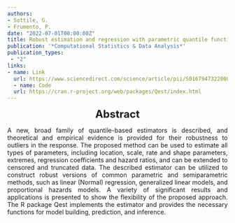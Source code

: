 ```yaml
---
authors:
- Sottile, G.
- Frumento, P.
date: "2022-07-01T00:00:00Z"
title: Robust estimation and regression with parametric quantile functions
publication: '*Computational Statistics & Data Analysis*'  
publication_types:
 - "2"
links:
- name: Link
  url: https://www.sciencedirect.com/science/article/pii/S0167947322000512
  - name: Code
  url: https://cran.r-project.org/web/packages/Qest/index.html
---
```


<font size="5"> <center><b> Abstract </b> </center></font>

<p style="text-align: justify;">
A new, broad family of quantile-based estimators is described, and theoretical and empirical evidence is provided for their robustness to outliers in the response. The proposed method can be used to estimate all types of parameters, including location, scale, rate and shape parameters, extremes, regression coefficients and hazard ratios, and can be extended to censored and truncated data. The described estimator can be utilized to construct robust versions of common parametric and semiparametric methods, such as linear (Normal) regression, generalized linear models, and proportional hazards models. A variety of significant results and applications is presented to show the flexibility of the proposed approach. The R package Qest implements the estimator and provides the necessary functions for model building, prediction, and inference.
</p>
